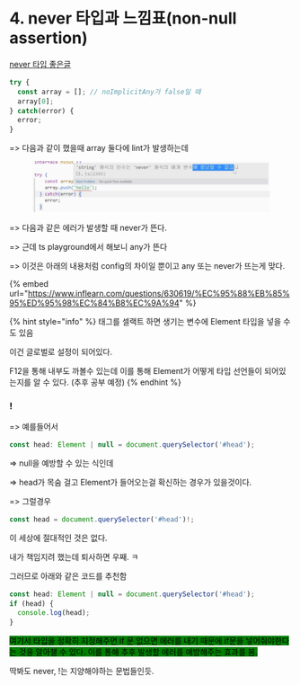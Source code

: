 # 4. never 타입과 느낌표(non-null assertion)

[never 타입 좋은글 ](https://ui.toast.com/weekly-pick/ko\_20220323)

```javascript
try {
  const array = []; // noImplicitAny가 false일 때
  array[0];
} catch(error) {
  error;
}
```

\=> 다음과 같이 했을때 array 둘다에 lint가 발생하는데&#x20;

<figure><img src="../../.gitbook/assets/image (7).png" alt=""><figcaption></figcaption></figure>

\=> 다음과 같은 에러가 발생할 때 never가 뜬다.

\=> 근데 ts playground에서 해보니 any가 뜬다

\=> 이것은 아래의 내용처럼 config의 차이일 뿐이고 any 또는 never가 뜨는게 맞다.

{% embed url="https://www.inflearn.com/questions/630619/%EC%95%88%EB%85%95%ED%95%98%EC%84%B8%EC%9A%94" %}

{% hint style="info" %}
태그를 셀랙트 하면 생기는 변수에 Element 타입을 넣을 수도 있음&#x20;

이건 글로벌로 설정이 되어있다.&#x20;

F12을 통해 내부도 까볼수 있는데 이를 통해 Element가 어떻게 타입 선언들이 되어있는지를 알 수 있다. (추후 공부 예정)
{% endhint %}



### !

\=> 예를들어서&#x20;

```javascript
const head: Element | null = document.querySelector('#head');
```

\=> null을 예방할 수 있는 식인데&#x20;

\=> head가 목숨 걸고 Element가 들어오는걸 확신하는 경우가 있을것이다.&#x20;

\=> 그럴경우&#x20;

```javascript
const head = document.querySelector('#head')!;
```



이 세상에 절대적인 것은 없다.

내가 책임지려 했는데 퇴사하면 우째. ㅋ

그러므로 아래와 같은 코드를 추천함

```javascript
const head: Element | null = document.querySelector('#head');
if (head) {
  console.log(head);
}
```

<mark style="background-color:green;">여기서 타입을 정확히 지정해주면 if 문 없으면 에러를 내기 때문에 if문을 넣어줘야한다는 것을 알아챌 수 있다. 이를 통해 추후 발생할 에러를 예방해주는 효과를 봄.</mark>



딱봐도 never, !는 지양해야하는 문법들인듯.
